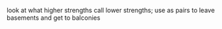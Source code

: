 look at what higher strengths call lower strengths; use as pairs to leave basements and get to balconies